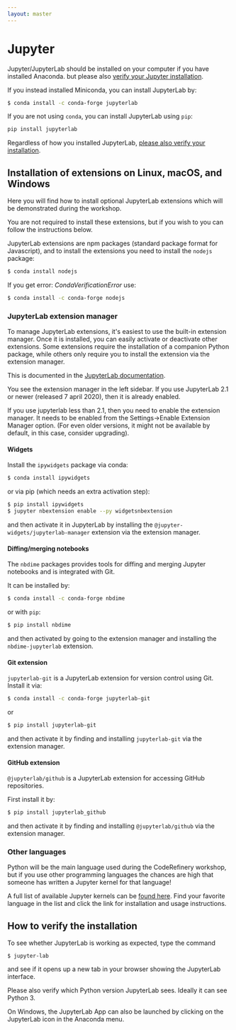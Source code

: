 ```yaml
---
layout: master
---
```


# Jupyter

Jupyter/JupyterLab should be installed on your computer if you have installed Anaconda.
but please also [verify your Jupyter installation](#how-to-verify-the-installation).

If you instead installed Miniconda, you can install JupyterLab by:

```bash
$ conda install -c conda-forge jupyterlab
```

If you are not using `conda`, you can install JupyterLab using `pip`:

```bash
pip install jupyterlab
```

Regardless of how you installed JupyterLab, [please also verify your
installation](#how-to-verify-the-installation).

## Installation of extensions on Linux, macOS, and Windows

Here you will find how to install optional JupyterLab extensions which
will be demonstrated during the workshop.

You are not required to install these extensions, 
but if you wish to you can follow the instructions below.

JupyterLab extensions are npm packages (standard package format for Javascript), 
and to install the extensions you need to install the `nodejs` package:

```bash
$ conda install nodejs
```
If you get error: *CondaVerificationError* use:
```bash
$ conda install -c conda-forge nodejs
```

### JupyterLab extension manager

To manage JupyterLab extensions, it's easiest to use the built-in
extension manager.  Once it is installed, you can easily activate or
deactivate other extensions.  Some extensions require the installation
of a companion Python package, while others only require you to
install the extension via the extension manager.

This is documented in the [JupyterLab
documentation](https://jupyterlab.readthedocs.io/en/stable/user/extensions.html).

You see the extension manager in the left sidebar.  If you use
JupyterLab 2.1 or newer (released 7 april 2020), then it is already
enabled.

If you use jupyterlab less than 2.1, then you need to enable the
extension manager.  It needs to be enabled from the Settings→Enable
Extension Manager option.  (For even older versions, it might not be
available by default, in this case, consider upgrading).



#### Widgets

Install the `ipywidgets` package via conda:
```bash
$ conda install ipywidgets
```
or via pip (which needs an extra activation step):
```bash
$ pip install ipywidgets
$ jupyter nbextension enable --py widgetsnbextension
```

and then activate it in JupyterLab by installing the
`@jupyter-widgets/jupyterlab-manager` extension via the extension
manager.



#### Diffing/merging notebooks

The `nbdime` packages provides tools for diffing and merging Jupyter notebooks 
and is integrated with Git.

It can be installed by:
```bash
$ conda install -c conda-forge nbdime
```

or with `pip`:

```bash
$ pip install nbdime
```

and then activated by going to the extension manager 
and installing the `nbdime-jupyterlab` extension.


#### Git extension

`jupyterlab-git` is a JupyterLab extension for version control using Git.  
Install it via:

```bash
$ conda install -c conda-forge jupyterlab-git
```

or 

```bash
$ pip install jupyterlab-git
```

and then activate it by finding and installing `jupyterlab-git` 
via the extension manager.


#### GitHub extension

`@jupyterlab/github` is a JupyterLab extension for accessing GitHub repositories.

First install it by:
```bash
$ pip install jupyterlab_github
```

and then activate it by finding and installing `@jupyterlab/github`
via the extension manager.



### Other languages

Python will be the main language used during the CodeRefinery workshop, but if
you use other programming languages the chances are high that someone has written 
a Jupyter kernel for that language!

A full list of available Jupyter kernels can be [found here](https://github.com/jupyter/jupyter/wiki/Jupyter-kernels). Find your favorite language in the list and click 
the link for installation and usage instructions.


## How to verify the installation

To see whether JupyterLab is working as expected, type the command

```shell
$ jupyter-lab
```

and see if it opens up a new tab in your browser showing the JupyterLab interface.

Please also verify which Python version JupyterLab sees. Ideally it can see Python 3.

On Windows, the JupyterLab App can also be launched by clicking on the 
JupyterLab icon in the Anaconda menu.
